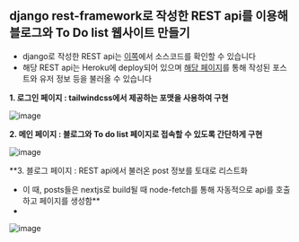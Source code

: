 ## django rest-framework로 작성한 REST api를 이용해 블로그와 To Do list 웹사이트 만들기
* django로 작성한 REST api는 [이쪽](https://github.com/harrykim14/nextjs_restAPI)에서 소스코드를 확인할 수 있습니다
* 해당 REST api는 Heroku에 deploy되어 있으며 [해당 페이지](https://nextjs-api-harry.herokuapp.com/api/)를 통해 작성된 포스트와 유저 정보 등을 불러올 수 있습니다

**1. 로그인 페이지 : tailwindcss에서 제공하는 포맷을 사용하여 구현**

![image](https://user-images.githubusercontent.com/67398691/111730448-cd9c5e80-88b4-11eb-825a-42976843771d.png)

**2. 메인 페이지 : 블로그와 To do list 페이지로 접속할 수 있도록 간단하게 구현**

![image](https://user-images.githubusercontent.com/67398691/111730535-fae90c80-88b4-11eb-993c-6e56038a9fc6.png)

**3. 블로그 페이지 : REST api에서 불러온 post 정보를 토대로 리스트화 
  - 이 때, posts들은 nextjs로 build될 때 node-fetch를 통해 자동적으로 api를 호출하고 페이지를 생성함**
  - 
![image](https://user-images.githubusercontent.com/67398691/111730746-64691b00-88b5-11eb-8249-aa1b26f23dc5.png)



